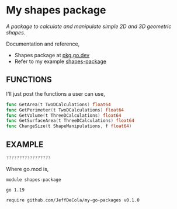 # My shapes package

_A package to calculate and manipulate simple 2D and 3D geometric shapes._

Documentation and reference,

* Shapes package at [pkg.go.dev](https://pkg.go.dev/github.com/JeffDeCola/my-go-packages/geometry/shapes)
* Refer to my example
  [shapes-package](https://github.com/JeffDeCola/my-go-examples/tree/master/functions-methods-interfaces/interfaces/shapes-package)

## FUNCTIONS

I'll just post the functions a user can use,

```go
func GetArea(t TwoDCalculations) float64
func GetPerimeter(t TwoDCalculations) float64
func GetVolume(t ThreeDCalculations) float64
func GetSurfaceArea(t ThreeDCalculations) float64
func ChangeSize(t ShapeManipulations, f float64)
```

## EXAMPLE

```go
?????????????????
```

Where go.mod is,

```text
module shapes-package

go 1.19

require github.com/JeffDeCola/my-go-packages v0.1.0
```
